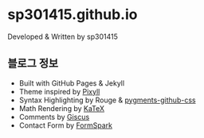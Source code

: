 # sp301415.github.io

Developed & Written by sp301415

## 블로그 정보
- Built with GitHub Pages & Jekyll
- Theme inspired by [Pixyll](https://github.com/johno/pixyll)
- Syntax Highlighting by Rouge & [pygments-github-css](https://github.com/PhilipTrauner/pygments-github-css/blob/master/github.css)
- Math Rendering by [KaTeX](https://katex.org/)
- Comments by [Giscus](https://giscus.app/)
- Contact Form by [FormSpark](https://formspark.io/)